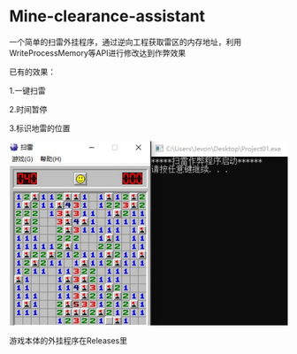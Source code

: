 # Mine-clearance-assistant

一个简单的扫雷外挂程序，通过逆向工程获取雷区的内存地址，利用WriteProcessMemory等API进行修改达到作弊效果

已有的效果：

  1.一键扫雷
  
  2.时间暂停
  
  3.标识地雷的位置
  

![](https://github.com/Jevon101/Mine-clearance-assistant/blob/main/test.jpg)

游戏本体的外挂程序在Releases里
